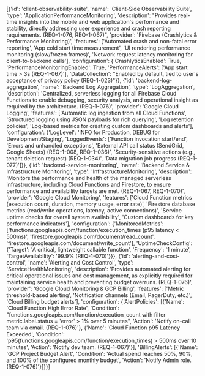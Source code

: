 [{'id': 'client-observability-suite', 'name': 'Client-Side Observability Suite', 'type': 'ApplicationPerformanceMonitoring', 'description': "Provides real-time insights into the mobile and web application's performance and stability, directly addressing user experience and crash reporting requirements. (REQ-1-076, REQ-1-067)", 'provider': 'Firebase (Crashlytics & Performance Monitoring)', 'features': ['Automated crash and non-fatal error reporting', 'App cold start time measurement', 'UI rendering performance monitoring (slow/frozen frames)', 'Network request latency monitoring for client-to-backend calls'], 'configuration': {'CrashlyticsEnabled': True, 'PerformanceMonitoringEnabled': True, 'PerformanceAlerts': ['App start time > 3s (REQ-1-067)'], 'DataCollection': "Enabled by default, tied to user's acceptance of privacy policy (REQ-1-023)"}}, {'id': 'backend-log-aggregation', 'name': 'Backend Log Aggregation', 'type': 'LogAggregation', 'description': 'Centralized, serverless logging for all Firebase Cloud Functions to enable debugging, security analysis, and operational insight as required by the architecture. (REQ-1-076)', 'provider': 'Google Cloud Logging', 'features': ['Automatic log ingestion from all Cloud Functions', 'Structured logging using JSON payloads for rich querying', 'Log retention policies', 'Log-based metrics for creating custom dashboards and alerts'], 'configuration': {'LogLevel': 'INFO for Production, DEBUG for Development/Staging', 'LoggedEvents': ['Function invocation start/end', 'Errors and unhandled exceptions', 'External API call status (SendGrid, Google Sheets) (REQ-1-008, REQ-1-036)', 'Security-sensitive actions (e.g., tenant deletion request) (REQ-1-034)', 'Data migration job progress (REQ-1-077)']}}, {'id': 'backend-service-monitoring', 'name': 'Backend Service & Infrastructure Monitoring', 'type': 'InfrastructureMonitoring', 'description': 'Monitors the performance and health of the managed serverless infrastructure, including Cloud Functions and Firestore, to ensure performance and availability targets are met. (REQ-1-067, REQ-1-070)', 'provider': 'Google Cloud Monitoring', 'features': ['Cloud Function metrics (execution count, duration, memory usage, error rate)', 'Firestore database metrics (read/write operations, latency, active connections)', 'Service uptime checks for overall system availability', 'Custom dashboards for key performance indicators'], 'configuration': {'MonitoredMetrics': ['functions.googleapis.com/function/execution_times (p95 latency < 500ms)', 'firestore.googleapis.com/document/read_count', 'firestore.googleapis.com/document/write_count'], 'UptimeCheckConfig': {'Target': 'A critical, lightweight callable function', 'Frequency': '1 minute', 'TargetAvailability': '99.9% (REQ-1-070)'}}}, {'id': 'alerting-and-cost-control', 'name': 'Alerting and Cost Control', 'type': 'ServiceHealthMonitoring', 'description': 'Provides automated alerting for critical operational issues and cost management, as explicitly required for maintaining service health and preventing budget overruns. (REQ-1-076)', 'provider': 'Google Cloud Monitoring & GCP Billing', 'features': ['Metric threshold-based alerting', 'Notification channels (Email, PagerDuty, etc.)', 'Cloud Billing budget alerts'], 'configuration': {'AlertPolicies': [{'Name': 'Cloud Function High Error Rate', 'Condition': "functions.googleapis.com/function/execution_count with filter metric.label.status = 'error' > 1% over 5 minutes", 'Action': 'Notify on-call team via email. (REQ-1-076)'}, {'Name': 'Cloud Function p95 Latency Exceeded', 'Condition': 'p95(functions.googleapis.com/function/execution_times) > 500ms over 10 minutes', 'Action': 'Notify dev team. (REQ-1-067)'}], 'BillingAlerts': [{'Name': 'GCP Project Budget Alert', 'Condition': 'Actual spend reaches 50%, 90%, and 100% of the configured monthly budget', 'Action': 'Notify Admin role. (REQ-1-076)'}]}}]

